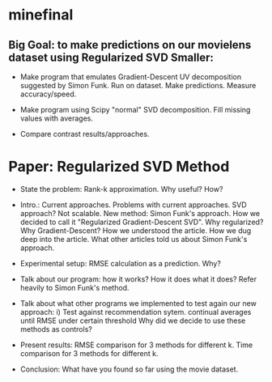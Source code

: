 minefinal
=========

Big Goal: to make predictions on our movielens dataset using
      Regularized SVD
Smaller:
--------
* Make program that emulates Gradient-Descent UV decomposition
   suggested by Simon Funk.
   Run on dataset. Make predictions.
   Measure accuracy/speed.
   
* Make program using Scipy "normal" SVD decomposition. Fill
   missing values with averages.

* Compare contrast results/approaches.


Paper: Regularized SVD Method
=============================
* State the problem: Rank-k approximation. Why useful? How?
   
*  Intro.: Current approaches. Problems with current approaches.
   SVD approach? Not scalable.
   New method: Simon Funk's approach.
   How we decided to call it "Regularized Gradient-Descent SVD".
   Why regularized? Why Gradient-Descent?
   How we understood the article.
   How we dug deep into the article. 
   What other articles told us about Simon Funk's approach.

*  Experimental setup: RMSE calculation as a prediction. Why?

*  Talk about our program: how it works? How it does what it does?
   Refer heavily to Simon Funk's method.

*  Talk about what other programs we implemented to test again
   our new approach:
   i) Test against recommendation sytem.
   continual averages until RMSE under certain threshold
   Why did we decide to use these methods as controls?

*  Present results:
   RMSE comparison for 3 methods for different k.
   Time comparison for 3 methods for different k.
   
* Conclusion:
   What have you found so far using the movie dataset.



